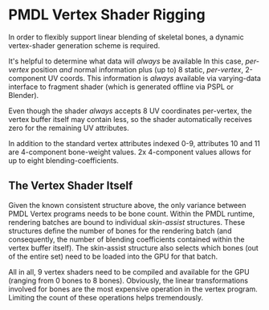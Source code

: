 PMDL Vertex Shader Rigging
==========================

In order to flexibly support linear blending of skeletal bones,
a dynamic vertex-shader generation scheme is required.

It's helpful to determine what data will *always* be available
In this case, *per-vertex* position *and* normal information plus
(up to) 8 static, *per-vertex*, 2-component UV coords.
This information is *always* available via varying-data interface to
fragment shader (which is generated offline via PSPL or Blender).

Even though the shader *always* accepts 8 UV coordinates per-vertex,
the vertex buffer itself may contain less, so the shader automatically
receives zero for the remaining UV attributes.

In addition to the standard vertex attributes indexed 0-9, attributes
10 and 11 are 4-component bone-weight values. 2x 4-component values
allows for up to eight blending-coefficients. 


The Vertex Shader Itself
------------------------

Given the known consistent structure above, the only variance between
PMDL Vertex programs needs to be bone count. Within the PMDL runtime,
rendering batches are bound to individual *skin-assist* structures.
These structures define the number of bones for the rendering batch
(and consequently, the number of blending coefficients contained within
the vertex buffer itself). The skin-assist structure also selects which 
bones (out of the entire set) need to be loaded into the GPU for that 
batch.

All in all, 9 vertex shaders need to be compiled and available for the
GPU (ranging from 0 bones to 8 bones). Obviously, the linear transformations
involved for bones are the most expensive operation in the vertex program.
Limiting the count of these operations helps tremendously.
